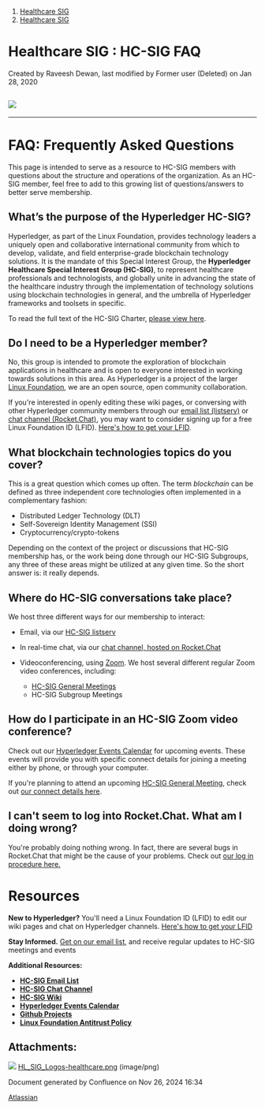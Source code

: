 1. [Healthcare SIG](index.html)
2. [Healthcare SIG](Healthcare-SIG_20545573.html)

# Healthcare SIG : HC-SIG FAQ

Created by Raveesh Dewan, last modified by Former user (Deleted) on Jan 28, 2020

## ![](attachments/20549952/20562716.png?width=500)

* * *

# **FAQ: Frequently Asked Questions**

This page is intended to serve as a resource to HC-SIG members with questions about the structure and operations of the organization. As an HC-SIG member, feel free to add to this growing list of questions/answers to better serve membership.

## What’s the purpose of the Hyperledger HC-SIG?

Hyperledger, as part of the Linux Foundation, provides technology leaders a uniquely open and collaborative international community from which to develop, validate, and field enterprise-grade blockchain technology solutions. It is the mandate of this Special Interest Group, the **Hyperledger Healthcare Special Interest Group (HC-SIG)**, to represent healthcare professionals and technologists, and globally unite in advancing the state of the healthcare industry through the implementation of technology solutions using blockchain technologies in general, and the umbrella of Hyperledger frameworks and toolsets in specific.

To read the full text of the HC-SIG Charter, [please view here](https://drive.google.com/open?id=14wLdVKvFcsKdkTTsjFfheJEPUqIqq4g8FmCB5p9AyQE).

## Do I need to be a Hyperledger member?

No, this group is intended to promote the exploration of blockchain applications in healthcare and is open to everyone interested in working towards solutions in this area. As Hyperledger is a project of the larger [Linux Foundation](https://www.linuxfoundation.org/), we are an open source, open community collaboration.

If you're interested in openly editing these wiki pages, or conversing with other Hyperledger community members through our [email list (listserv)](https://lists.hyperledger.org/g/healthcare-sig) or [chat channel (Rocket.Chat)](https://chat.hyperledger.org/channel/healthcare-sig), you may want to consider signing up for a free Linux Foundation ID (LFID). [Here's how to get your LFID](https://www.youtube.com/watch?v=EEc4JRyaAoA).

## What blockchain technologies topics do you cover?

This is a great question which comes up often. The term *blockchain* can be defined as three independent core technologies often implemented in a complementary fashion: 

- Distributed Ledger Technology (DLT)
- Self-Sovereign Identity Management (SSI)
- Cryptocurrency/crypto-tokens

Depending on the context of the project or discussions that HC-SIG membership has, or the work being done through our HC-SIG Subgroups, any three of these areas might be utilized at any given time. So the short answer is: it really depends.

## Where do HC-SIG conversations take place?

We host three different ways for our membership to interact:

- Email, via our [HC-SIG listserv](https://lists.hyperledger.org/g/healthcare-sig)
- In real-time chat, via our [chat channel, hosted on Rocket.Chat](https://chat.hyperledger.org/channel/healthcare-sig)
- Videoconferencing, using [Zoom](https://zoom.us/). We host several different regular Zoom video conferences, including:
  
  - [HC-SIG General Meetings](https://lf-hyperledger.atlassian.net/wiki/display/HCSIG/General+Meetings)
  - HC-SIG Subgroup Meetings

## How do I participate in an HC-SIG Zoom video conference?

Check out our [Hyperledger Events Calendar](https://lf-hyperledger.atlassian.net/wiki/display/HYP/Calendar+of+Public+Meetings) for upcoming events. These events will provide you with specific connect details for joining a meeting either by phone, or through your computer.

If you're planning to attend an upcoming [HC-SIG General Meeting](https://lf-hyperledger.atlassian.net/wiki/display/HCSIG/General+Meetings), check out [our connect details here](https://lf-hyperledger.atlassian.net/wiki/display/HCSIG/HC-SIG+General+Meetings).

## I can't seem to log into Rocket.Chat. What am I doing wrong?

You're probably doing nothing wrong. In fact, there are several bugs in Rocket.Chat that might be the cause of your problems. Check out [our log in procedure here.](https://lf-hyperledger.atlassian.net/wiki/display/CA/Logging+in+to+chat)

# **Resources**

**New to Hyperledger?** You'll need a Linux Foundation ID (LFID) to edit our wiki pages and chat on Hyperledger channels. [Here's how to get your LFID](https://www.youtube.com/watch?v=EEc4JRyaAoA)

**Stay Informed.** [Get on our email list](https://lists.hyperledger.org/g/healthcare-sig), and receive regular updates to HC-SIG meetings and events

**Additional Resources:**

- [**HC-SIG Email List**](https://lists.hyperledger.org/g/healthcare-sig)
- [**HC-SIG Chat Channel**](https://chat.hyperledger.org/channel/healthcare-sig)
- [**HC-SIG Wiki**](https://lf-hyperledger.atlassian.net/wiki/display/HCSIG/)
- [**Hyperledger Events Calendar**](https://lf-hyperledger.atlassian.net/wiki/display/HYP/Calendar+of+Public+Meetings)
- [**Github Projects**](https://github.com/hyperledger)
- [**Linux Foundation Antitrust Policy**](https://www.linuxfoundation.org/antitrust-policy)

## Attachments:

![](images/icons/bullet_blue.gif) [HL\_SIG\_Logos-healthcare.png](attachments/20549952/20562716.png) (image/png)

Document generated by Confluence on Nov 26, 2024 16:34

[Atlassian](http://www.atlassian.com/)
